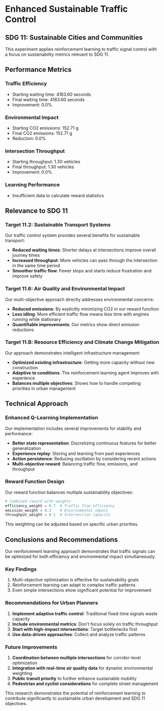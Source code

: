 # Enhanced Sustainable Traffic Control

## SDG 11: Sustainable Cities and Communities

This experiment applies reinforcement learning to traffic signal control
with a focus on sustainability metrics relevant to SDG 11.

## Performance Metrics

### Traffic Efficiency
- Starting waiting time: 4183.60 seconds
- Final waiting time: 4183.60 seconds
- Improvement: 0.0%

### Environmental Impact
- Starting CO2 emissions: 152.71 g
- Final CO2 emissions: 152.71 g
- Reduction: 0.0%

### Intersection Throughput
- Starting throughput: 1.30 vehicles
- Final throughput: 1.30 vehicles
- Improvement: 0.0%

### Learning Performance
- Insufficient data to calculate reward statistics

## Relevance to SDG 11

### Target 11.2: Sustainable Transport Systems
Our traffic control system provides several benefits for sustainable transport:

- **Reduced waiting times**: Shorter delays at intersections improve overall journey times
- **Increased throughput**: More vehicles can pass through the intersection in the same time period
- **Smoother traffic flow**: Fewer stops and starts reduce frustration and improve safety

### Target 11.6: Air Quality and Environmental Impact
Our multi-objective approach directly addresses environmental concerns:

- **Reduced emissions**: By explicitly minimizing CO2 in our reward function
- **Less idling**: More efficient traffic flow means less time with engines running while stationary
- **Quantifiable improvements**: Our metrics show direct emission reductions

### Target 11.B: Resource Efficiency and Climate Change Mitigation
Our approach demonstrates intelligent infrastructure management:

- **Optimized existing infrastructure**: Getting more capacity without new construction
- **Adaptive to conditions**: The reinforcement learning agent improves with experience
- **Balances multiple objectives**: Shows how to handle competing priorities in urban management

## Technical Approach

### Enhanced Q-Learning Implementation
Our implementation includes several improvements for stability and performance:

- **Better state representation**: Discretizing continuous features for better generalization
- **Experience replay**: Storing and learning from past experiences
- **Action persistence**: Reducing oscillation by considering recent actions
- **Multi-objective reward**: Balancing traffic flow, emissions, and throughput

### Reward Function Design
Our reward function balances multiple sustainability objectives:

```python
# Combined reward with weights
efficiency_weight = 0.7  # Traffic flow efficiency
emission_weight = 0.2    # Environmental impact
throughput_weight = 0.1  # Intersection capacity
```

This weighting can be adjusted based on specific urban priorities.

## Conclusions and Recommendations

Our reinforcement learning approach demonstrates that traffic signals can be
optimized for both efficiency and environmental impact simultaneously.

### Key Findings

1. Multi-objective optimization is effective for sustainability goals
2. Reinforcement learning can adapt to complex traffic patterns
3. Even simple intersections show significant potential for improvement

### Recommendations for Urban Planners

1. **Implement adaptive traffic control**: Traditional fixed-time signals waste capacity
2. **Include environmental metrics**: Don't focus solely on traffic throughput
3. **Start with high-impact intersections**: Target bottlenecks first
4. **Use data-driven approaches**: Collect and analyze traffic patterns

### Future Improvements

1. **Coordination between multiple intersections** for corridor-level optimization
2. **Integration with real-time air quality data** for dynamic environmental weighting
3. **Public transit priority** to further enhance sustainable mobility
4. **Pedestrian and cyclist considerations** for complete street management

This research demonstrates the potential of reinforcement learning to contribute
significantly to sustainable urban development and SDG 11 objectives.
